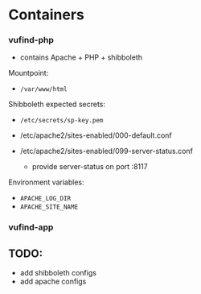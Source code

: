 
# Containers


### vufind-php

* contains Apache + PHP + shibboleth

Mountpoint:

* `/var/www/html`

Shibboleth expected secrets:
* `/etc/secrets/sp-key.pem`

* /etc/apache2/sites-enabled/000-default.conf
* /etc/apache2/sites-enabled/099-server-status.conf
  * provide server-status on port :8117

Environment variables:

* `APACHE_LOG_DIR`
* `APACHE_SITE_NAME`

### vufind-app



## TODO:

* add shibboleth configs
* add apache configs

